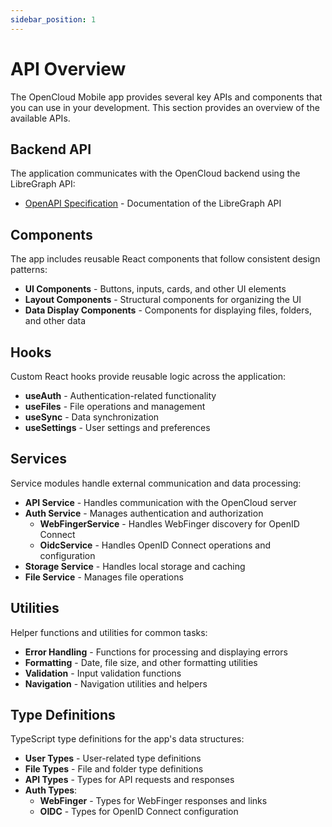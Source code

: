 ```yaml
---
sidebar_position: 1
---
```


# API Overview

The OpenCloud Mobile app provides several key APIs and components that you can use in your development. This section provides an overview of the available APIs.

## Backend API

The application communicates with the OpenCloud backend using the LibreGraph API:

- [OpenAPI Specification](openapi-spec.md) - Documentation of the LibreGraph API

## Components

The app includes reusable React components that follow consistent design patterns:

- **UI Components** - Buttons, inputs, cards, and other UI elements
- **Layout Components** - Structural components for organizing the UI
- **Data Display Components** - Components for displaying files, folders, and other data

## Hooks

Custom React hooks provide reusable logic across the application:

- **useAuth** - Authentication-related functionality
- **useFiles** - File operations and management
- **useSync** - Data synchronization
- **useSettings** - User settings and preferences

## Services

Service modules handle external communication and data processing:

- **API Service** - Handles communication with the OpenCloud server
- **Auth Service** - Manages authentication and authorization
  - **WebFingerService** - Handles WebFinger discovery for OpenID Connect
  - **OidcService** - Handles OpenID Connect operations and configuration
- **Storage Service** - Handles local storage and caching
- **File Service** - Manages file operations

## Utilities

Helper functions and utilities for common tasks:

- **Error Handling** - Functions for processing and displaying errors
- **Formatting** - Date, file size, and other formatting utilities
- **Validation** - Input validation functions
- **Navigation** - Navigation utilities and helpers

## Type Definitions

TypeScript type definitions for the app's data structures:

- **User Types** - User-related type definitions
- **File Types** - File and folder type definitions
- **API Types** - Types for API requests and responses
- **Auth Types**:
  - **WebFinger** - Types for WebFinger responses and links
  - **OIDC** - Types for OpenID Connect configuration